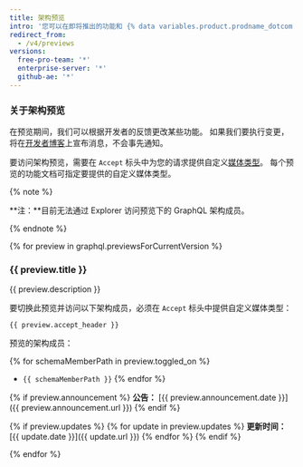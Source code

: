 ```yaml
---
title: 架构预览
intro: '您可以在即将推出的功能和 {% data variables.product.prodname_dotcom %} GraphQL 架构变更添加至 {% data variables.product.prodname_dotcom %} GraphQL API 之前预览它们。'
redirect_from:
  - /v4/previews
versions:
  free-pro-team: '*'
  enterprise-server: '*'
  github-ae: '*'
---
```


### 关于架构预览

在预览期间，我们可以根据开发者的反馈更改某些功能。 如果我们要执行变更，将在[开发者博客](https://developer.github.com/changes/)上宣布消息，不会事先通知。

要访问架构预览，需要在 `Accept` 标头中为您的请求提供自定义[媒体类型](/v3/media)。 每个预览的功能文档可指定要提供的自定义媒体类型。

{% note %}

**注：**目前无法通过 Explorer 访问预览下的 GraphQL 架构成员。

{% endnote %}

{% for preview in graphql.previewsForCurrentVersion %}
### {{ preview.title }}

{{ preview.description }}

要切换此预览并访问以下架构成员，必须在 `Accept` 标头中提供自定义媒体类型：

```
{{ preview.accept_header }}
```

预览的架构成员：

{% for schemaMemberPath in preview.toggled_on %}
- `{{ schemaMemberPath }}`
{% endfor %}

{% if preview.announcement %}
**公告：** [{{ preview.announcement.date }}]({{ preview.announcement.url }})
{% endif %}

{% if preview.updates %}
{% for update in preview.updates %}
**更新时间：** [{{ update.date }}]({{ update.url }})
{% endfor %}
{% endif %}

{% endfor %}
